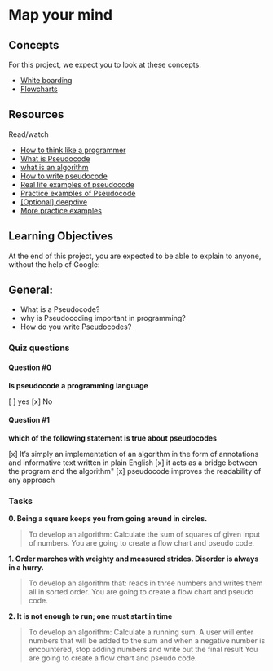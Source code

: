 # Map your mind

## Concepts

For this project, we expect you to look at these concepts:

- [White boarding](resources/white_boarding.md)
- [Flowcharts](resources/flowcharting.md)

## Resources

Read/watch

- <a href="https://www.youtube.com/watch?v=rWMuEIcdJP4" target="_blank">How to think like a programmer</a>
- <a href="https://www.youtube.com/watch?v=PwGA4Lm8zuE" target="_blank">What is Pseudocode</a>
- <a href="https://www.youtube.com/watch?v=6hfOvs8pY1k" target="_blank">what is an algorithm</a>
- <a href="https://www.geeksforgeeks.org/how-to-write-a-pseudo-code/" target="_blank">How to write pseudocode</a>
- <a href="https://www.youtube.com/watch?v=preyTbKXDoQ&t=400s" target="_blank">Real life examples of pseudocode</a>
- <a href="https://www.youtube.com/watch?v=preyTbKXDoQ&t=657s" target="_blank">Practice examples of Pseudocode</a>
- <a href="https://profiles.canterbury.ac.nz/Tim-Bell" target="_blank">[Optional] deepdive</a>
- <a href="https://computersciencewiki.org/images/e/ea/Pseudo_Code_Practice_Problems.pdf" target="_blank">More practice examples</a>

## Learning Objectives

At the end of this project, you are expected to be able to explain to anyone, without the help of Google:

## General:

- What is a Pseudocode?
- why is Pseudocoding important in programming?
- How do you write Pseudocodes?

### Quiz questions

#### Question #0

**Is pseudocode a programming language**

[ ] yes
[x] No

#### Question #1

**which of the following statement is true about pseudocodes**

[x] It’s simply an implementation of an algorithm in the form of annotations and informative text written in plain English
[x] it acts as a bridge between the program and the algorithm"
[x] pseudocode improves the readability of any approach

### Tasks


**0. Being a square keeps you from going around in circles.**

>
> To develop an algorithm: Calculate the sum of squares of given input of numbers. You are going to create a flow chart and pseudo code.
>

**1. Order marches with weighty and measured strides. Disorder is always in a hurry.**

>
> To develop an algorithm that: reads in three numbers and writes them all in sorted order. You are going to create a flow chart and pseudo code.
>

**2. It is not enough to run; one must start in time**

>
> To develop an algorithm: Calculate a running sum. A user will enter numbers that will be added to the sum and when a negative number is encountered, stop adding numbers and write out the final result
> You are going to create a flow chart and pseudo code.
>
